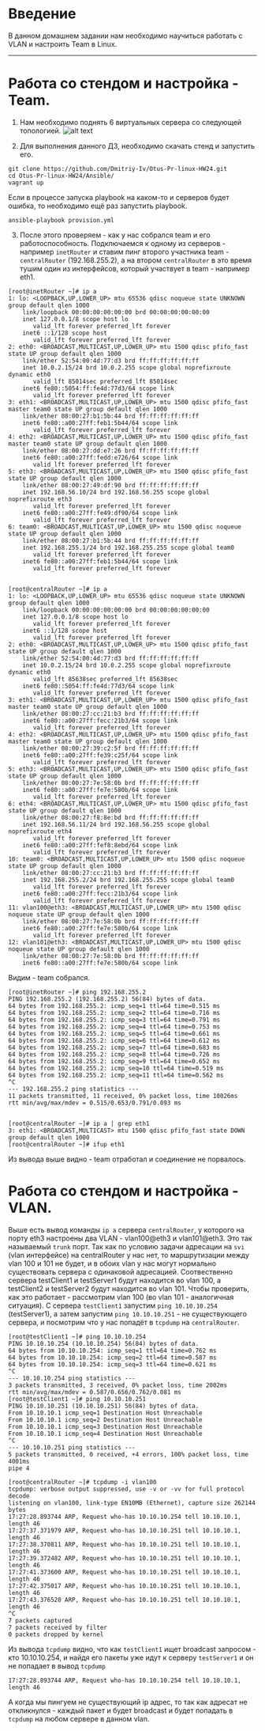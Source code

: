 # **Введение**

В данном домашнем задании нам необходимо научиться работать с VLAN и настроить Team в Linux.

---
# Работа со стендом и настройка - Team.
1. Нам необходимо поднять 6 виртуальных сервера со следующей топологией.
![alt text](/screenshots/hw24-1.png?raw=true "Screenshot1")  

2. Для выполнения данного ДЗ, необходимо скачать стенд и запустить его.
```
git clone https://github.com/Dmitriy-Iv/Otus-Pr-linux-HW24.git
cd Otus-Pr-linux-HW24/Ansible/
vagrant up
```
Eсли в процессе запуска playbook на каком-то и серверов будет ошибка, то необходимо ещё раз запустить playbook.
```
ansible-playbook provision.yml
```

3. После этого проверяем - как у нас собрался team и его работоспособность. Подключаемся к одному из серверов - например `inetRouter` и ставим пинг второго участника team - `centralRouter` (192.168.255.2), а на втором `centralRouter` в это время тушим один из интерфейсов, который участвует в team - например eth1.
```
[root@inetRouter ~]# ip a
1: lo: <LOOPBACK,UP,LOWER_UP> mtu 65536 qdisc noqueue state UNKNOWN group default qlen 1000
    link/loopback 00:00:00:00:00:00 brd 00:00:00:00:00:00
    inet 127.0.0.1/8 scope host lo
       valid_lft forever preferred_lft forever
    inet6 ::1/128 scope host
       valid_lft forever preferred_lft forever
2: eth0: <BROADCAST,MULTICAST,UP,LOWER_UP> mtu 1500 qdisc pfifo_fast state UP group default qlen 1000
    link/ether 52:54:00:4d:77:d3 brd ff:ff:ff:ff:ff:ff
    inet 10.0.2.15/24 brd 10.0.2.255 scope global noprefixroute dynamic eth0
       valid_lft 85014sec preferred_lft 85014sec
    inet6 fe80::5054:ff:fe4d:77d3/64 scope link
       valid_lft forever preferred_lft forever
3: eth1: <BROADCAST,MULTICAST,UP,LOWER_UP> mtu 1500 qdisc pfifo_fast master team0 state UP group default qlen 1000
    link/ether 08:00:27:b1:5b:44 brd ff:ff:ff:ff:ff:ff
    inet6 fe80::a00:27ff:feb1:5b44/64 scope link
       valid_lft forever preferred_lft forever
4: eth2: <BROADCAST,MULTICAST,UP,LOWER_UP> mtu 1500 qdisc pfifo_fast master team0 state UP group default qlen 1000
    link/ether 08:00:27:dd:e7:26 brd ff:ff:ff:ff:ff:ff
    inet6 fe80::a00:27ff:fedd:e726/64 scope link
       valid_lft forever preferred_lft forever
5: eth3: <BROADCAST,MULTICAST,UP,LOWER_UP> mtu 1500 qdisc pfifo_fast state UP group default qlen 1000
    link/ether 08:00:27:49:df:90 brd ff:ff:ff:ff:ff:ff
    inet 192.168.56.10/24 brd 192.168.56.255 scope global noprefixroute eth3
       valid_lft forever preferred_lft forever
    inet6 fe80::a00:27ff:fe49:df90/64 scope link
       valid_lft forever preferred_lft forever
6: team0: <BROADCAST,MULTICAST,UP,LOWER_UP> mtu 1500 qdisc noqueue state UP group default qlen 1000
    link/ether 08:00:27:b1:5b:44 brd ff:ff:ff:ff:ff:ff
    inet 192.168.255.1/24 brd 192.168.255.255 scope global team0
       valid_lft forever preferred_lft forever
    inet6 fe80::a00:27ff:feb1:5b44/64 scope link
       valid_lft forever preferred_lft forever


[root@centralRouter ~]# ip a
1: lo: <LOOPBACK,UP,LOWER_UP> mtu 65536 qdisc noqueue state UNKNOWN group default qlen 1000
    link/loopback 00:00:00:00:00:00 brd 00:00:00:00:00:00
    inet 127.0.0.1/8 scope host lo
       valid_lft forever preferred_lft forever
    inet6 ::1/128 scope host
       valid_lft forever preferred_lft forever
2: eth0: <BROADCAST,MULTICAST,UP,LOWER_UP> mtu 1500 qdisc pfifo_fast state UP group default qlen 1000
    link/ether 52:54:00:4d:77:d3 brd ff:ff:ff:ff:ff:ff
    inet 10.0.2.15/24 brd 10.0.2.255 scope global noprefixroute dynamic eth0
       valid_lft 85638sec preferred_lft 85638sec
    inet6 fe80::5054:ff:fe4d:77d3/64 scope link
       valid_lft forever preferred_lft forever
3: eth1: <BROADCAST,MULTICAST,UP,LOWER_UP> mtu 1500 qdisc pfifo_fast master team0 state UP group default qlen 1000
    link/ether 08:00:27:cc:21:b3 brd ff:ff:ff:ff:ff:ff
    inet6 fe80::a00:27ff:fecc:21b3/64 scope link
       valid_lft forever preferred_lft forever
4: eth2: <BROADCAST,MULTICAST,UP,LOWER_UP> mtu 1500 qdisc pfifo_fast master team0 state UP group default qlen 1000
    link/ether 08:00:27:39:c2:5f brd ff:ff:ff:ff:ff:ff
    inet6 fe80::a00:27ff:fe39:c25f/64 scope link
       valid_lft forever preferred_lft forever
5: eth3: <BROADCAST,MULTICAST,UP,LOWER_UP> mtu 1500 qdisc pfifo_fast state UP group default qlen 1000
    link/ether 08:00:27:7e:58:0b brd ff:ff:ff:ff:ff:ff
    inet6 fe80::a00:27ff:fe7e:580b/64 scope link
       valid_lft forever preferred_lft forever
6: eth4: <BROADCAST,MULTICAST,UP,LOWER_UP> mtu 1500 qdisc pfifo_fast state UP group default qlen 1000
    link/ether 08:00:27:f8:8e:bd brd ff:ff:ff:ff:ff:ff
    inet 192.168.56.11/24 brd 192.168.56.255 scope global noprefixroute eth4
       valid_lft forever preferred_lft forever
    inet6 fe80::a00:27ff:fef8:8ebd/64 scope link
       valid_lft forever preferred_lft forever
10: team0: <BROADCAST,MULTICAST,UP,LOWER_UP> mtu 1500 qdisc noqueue state UP group default qlen 1000
    link/ether 08:00:27:cc:21:b3 brd ff:ff:ff:ff:ff:ff
    inet 192.168.255.2/24 brd 192.168.255.255 scope global team0
       valid_lft forever preferred_lft forever
    inet6 fe80::a00:27ff:fecc:21b3/64 scope link
       valid_lft forever preferred_lft forever
11: vlan100@eth3: <BROADCAST,MULTICAST,UP,LOWER_UP> mtu 1500 qdisc noqueue state UP group default qlen 1000
    link/ether 08:00:27:7e:58:0b brd ff:ff:ff:ff:ff:ff
    inet6 fe80::a00:27ff:fe7e:580b/64 scope link
       valid_lft forever preferred_lft forever
12: vlan101@eth3: <BROADCAST,MULTICAST,UP,LOWER_UP> mtu 1500 qdisc noqueue state UP group default qlen 1000
    link/ether 08:00:27:7e:58:0b brd ff:ff:ff:ff:ff:ff
    inet6 fe80::a00:27ff:fe7e:580b/64 scope link
```
Видим - team собрался.
```
[root@inetRouter ~]# ping 192.168.255.2
PING 192.168.255.2 (192.168.255.2) 56(84) bytes of data.
64 bytes from 192.168.255.2: icmp_seq=1 ttl=64 time=0.515 ms
64 bytes from 192.168.255.2: icmp_seq=2 ttl=64 time=0.716 ms
64 bytes from 192.168.255.2: icmp_seq=3 ttl=64 time=0.791 ms
64 bytes from 192.168.255.2: icmp_seq=4 ttl=64 time=0.753 ms
64 bytes from 192.168.255.2: icmp_seq=5 ttl=64 time=0.661 ms
64 bytes from 192.168.255.2: icmp_seq=6 ttl=64 time=0.612 ms
64 bytes from 192.168.255.2: icmp_seq=7 ttl=64 time=0.683 ms
64 bytes from 192.168.255.2: icmp_seq=8 ttl=64 time=0.726 ms
64 bytes from 192.168.255.2: icmp_seq=9 ttl=64 time=0.652 ms
64 bytes from 192.168.255.2: icmp_seq=10 ttl=64 time=0.519 ms
64 bytes from 192.168.255.2: icmp_seq=11 ttl=64 time=0.562 ms
^C
--- 192.168.255.2 ping statistics ---
11 packets transmitted, 11 received, 0% packet loss, time 10026ms
rtt min/avg/max/mdev = 0.515/0.653/0.791/0.093 ms


[root@centralRouter ~]# ip a | grep eth1
3: eth1: <BROADCAST,MULTICAST> mtu 1500 qdisc pfifo_fast state DOWN group default qlen 1000
[root@centralRouter ~]# ifup eth1
```
Из вывода выше видно - team отработал и соединение не порвалось.

# Работа со стендом и настройка - VLAN.
Выше есть вывод команды `ip a` сервера `centralRouter`, у которого на порту eth3 настроены два VLAN - vlan100@eth3 и vlan101@eth3. Это так называемый `trunk` порт.
Так как по условию задачи адресации на `svi` (vlan интерфейсе) на centralRouter у нас нет, то маршрутизации между vlan 100 и 101 не будет, и в обоих vlan у нас могут нормально существовать сервера с одинаковой адресацией. Соотвественно сервера testClient1 и testServer1 будут находится во vlan 100, а testClient2 и testServer2 будут находится во vlan 101.
Чтобы проверить, как это работает - рассмотрим vlan 100 (во vlan 101 - аналогичная ситуация). С сервера `testClient1` запустим `ping 10.10.10.254` (testServer1), а затем запустим `ping 10.10.10.251` - не существующего сервера, и посмотрим что у нас попадёт в `tcpdump` на  `centralRouter`.
```
[root@testClient1 ~]# ping 10.10.10.254
PING 10.10.10.254 (10.10.10.254) 56(84) bytes of data.
64 bytes from 10.10.10.254: icmp_seq=1 ttl=64 time=0.762 ms
64 bytes from 10.10.10.254: icmp_seq=2 ttl=64 time=0.587 ms
64 bytes from 10.10.10.254: icmp_seq=3 ttl=64 time=0.621 ms
^C
--- 10.10.10.254 ping statistics ---
3 packets transmitted, 3 received, 0% packet loss, time 2002ms
rtt min/avg/max/mdev = 0.587/0.656/0.762/0.081 ms
[root@testClient1 ~]# ping 10.10.10.251
PING 10.10.10.251 (10.10.10.251) 56(84) bytes of data.
From 10.10.10.1 icmp_seq=1 Destination Host Unreachable
From 10.10.10.1 icmp_seq=2 Destination Host Unreachable
From 10.10.10.1 icmp_seq=3 Destination Host Unreachable
From 10.10.10.1 icmp_seq=4 Destination Host Unreachable
^C
--- 10.10.10.251 ping statistics ---
5 packets transmitted, 0 received, +4 errors, 100% packet loss, time 4001ms
pipe 4

[root@centralRouter ~]# tcpdump -i vlan100
tcpdump: verbose output suppressed, use -v or -vv for full protocol decode
listening on vlan100, link-type EN10MB (Ethernet), capture size 262144 bytes
17:27:28.893744 ARP, Request who-has 10.10.10.254 tell 10.10.10.1, length 46
17:27:37.371979 ARP, Request who-has 10.10.10.251 tell 10.10.10.1, length 46
17:27:38.370811 ARP, Request who-has 10.10.10.251 tell 10.10.10.1, length 46
17:27:39.372482 ARP, Request who-has 10.10.10.251 tell 10.10.10.1, length 46
17:27:41.373600 ARP, Request who-has 10.10.10.251 tell 10.10.10.1, length 46
17:27:42.375017 ARP, Request who-has 10.10.10.251 tell 10.10.10.1, length 46
17:27:43.376520 ARP, Request who-has 10.10.10.251 tell 10.10.10.1, length 46
^C
7 packets captured
7 packets received by filter
0 packets dropped by kernel
```

Из вывода `tcpdump` видно, что как `testClient1` ищет broadcast запросом - кто 10.10.10.254, и найдя его пакеты уже идут к серверу `testServer1` и он не попадает в вывод `tcpdump`
```
17:27:28.893744 ARP, Request who-has 10.10.10.254 tell 10.10.10.1, length 46
```
А когда мы пингуем не существующий ip адрес, то так как адресат не откликнулся - каждый пакет и будет broadcast и будет попадать в `tcpdump` на любом сервере в данном vlan.